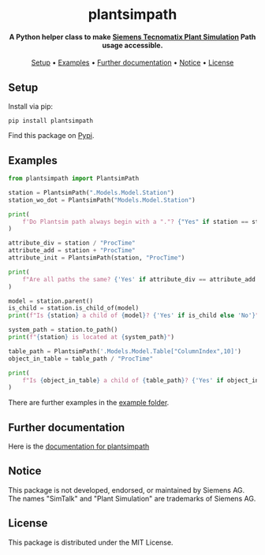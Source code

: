 <h1 align="center">
plantsimpath
</h1>

<h4 align="center">A Python helper class to make <a href="https://www.dex.siemens.com/plm/tecnomatix/plant-simulation" target="_blank">Siemens Tecnomatix Plant Simulation</a> Path usage accessible.</h4>

<p align="center">
  <a href="#setup">Setup</a> •
  <a href="#examples">Examples</a> •
  <a href="https://malun22.github.io/plantsimpath/" target="_blank">Further documentation</a> •
  <a href="#notice">Notice</a> •
  <a href="#license">License</a>
</p>

## Setup

Install via pip:

```
pip install plantsimpath
```

Find this package on [Pypi](https://pypi.org/project/plantsimpath/).

## Examples

```python
from plantsimpath import PlantsimPath

station = PlantsimPath(".Models.Model.Station")
station_wo_dot = PlantsimPath("Models.Model.Station")

print(
    f'Do Plantsim path always begin with a "."? {"Yes" if station == station_wo_dot else "No"}'
)

attribute_div = station / "ProcTime"
attribute_add = station + "ProcTime"
attribute_init = PlantsimPath(station, "ProcTime")

print(
    f"Are all paths the same? {'Yes' if attribute_div == attribute_add == attribute_init else 'No'}"
)

model = station.parent()
is_child = station.is_child_of(model)
print(f"Is {station} a child of {model}? {'Yes' if is_child else 'No'}")

system_path = station.to_path()
print(f"{station} is located at {system_path}")

table_path = PlantsimPath('.Models.Model.Table["ColumnIndex",10]')
object_in_table = table_path / "ProcTime"

print(
    f"Is {object_in_table} a child of {table_path}? {'Yes' if object_in_table.is_child_of(table_path) else 'No'}"
)
```

There are further examples in the [example folder](https://github.com/malun22/plantsimpath/tree/main/examples).

## Further documentation

Here is the [documentation for plantsimpath](https://malun22.github.io/plantsimpath/)

## Notice

This package is not developed, endorsed, or maintained by Siemens AG.
The names "SimTalk" and "Plant Simulation" are trademarks of Siemens AG.

## License

This package is distributed under the MIT License.

